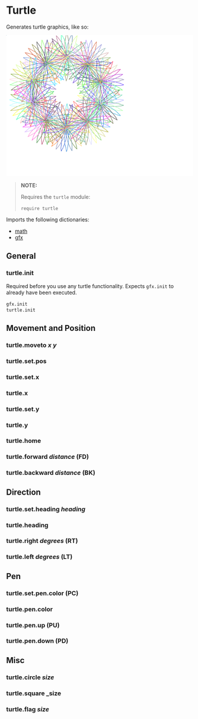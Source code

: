 # Turtle

Generates turtle graphics, like so:

![Spiral](../assets/turtle/test.png)

> **NOTE:**
>
> Requires the `turtle` module:
>
>     require turtle
>

Imports the following dictionaries:

* [math](./math.md)
* [gfx](./gfx.md)

## General

### turtle.init

Required before you use any turtle functionality. Expects `gfx.init` to already have been executed.

```text
gfx.init
turtle.init
```

## Movement and Position

### turtle.moveto _x_ _y_

### turtle.set.pos

### turtle.set.x

### turtle.x

### turtle.set.y

### turtle.y

### turtle.home

### turtle.forward _distance_ (FD)

### turtle.backward _distance_ (BK)

## Direction

### turtle.set.heading _heading_

### turtle.heading

### turtle.right _degrees_ (RT)

### turtle.left _degrees_ (LT)

## Pen

### turtle.set.pen.color (PC)

### turtle.pen.color

### turtle.pen.up (PU)

### turtle.pen.down (PD)

## Misc

### turtle.circle _size_

### turtle.square _size

### turtle.flag _size_

